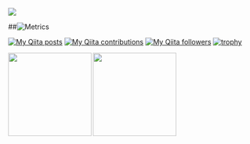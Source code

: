 ![](https://komarev.com/ghpvc/?username=atsutama)

##![Metrics](https://metrics.lecoq.io/atsutama2?template=classic&config.timezone=Asia%2FTokyo)

[![My Qiita posts](https://qiita-badge.apiapi.app/s/atsutama/posts.svg)](http://qiita.com/atsutama)
[![My Qiita contributions](https://qiita-badge.apiapi.app/s/atsutama/contributions.svg)](http://qiita.com/atsutama)
[![My Qiita followers](https://qiita-badge.apiapi.app/s/atsutama/followers.svg)](http://qiita.com/atsutama)
[![trophy](https://github-profile-trophy.vercel.app/?username=atsutama2)](https://github.com/ryo-ma/github-profile-trophy)




<a href="https://github.com/atsutama2">
  <img align="left" height="170px" src="https://github-readme-stats.vercel.app/api?username=atsutama2&count_private=true&show_icons=true&theme=swift" />
</a>
<a href="https://github.com/atsutama2">
  <img align="left" height="170px" src="https://github-readme-stats.vercel.app/api/top-langs/?username=atsutama2&layout=compact&theme=swift" />
</a>
